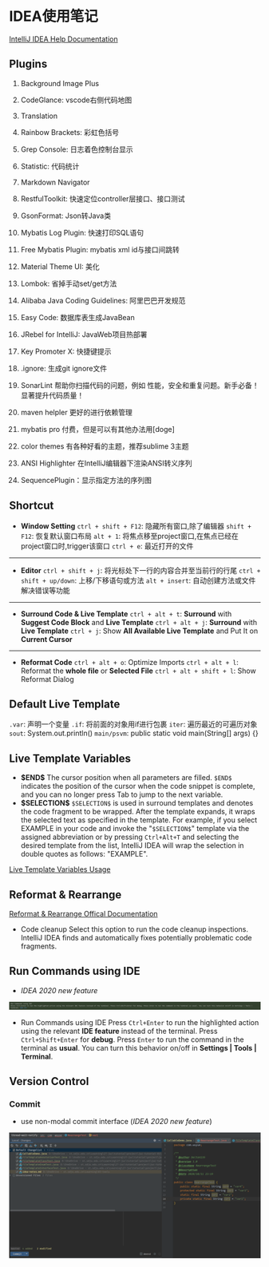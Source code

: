 # IDEA使用笔记

[IntelliJ IDEA Help Documentation](https://www.jetbrains.com/help/idea)

## Plugins

1. Background Image Plus
2. CodeGlance: vscode右侧代码地图
3. Translation
4. Rainbow Brackets: 彩虹色括号
5. Grep Console: 日志着色控制台显示
6. Statistic: 代码统计
7. Markdown Navigator
8. RestfulToolkit: 快速定位controller层接口、接口测试
9. GsonFormat: Json转Java类
10. Mybatis Log Plugin: 快速打印SQL语句
11. Free Mybatis Plugin: mybatis xml id与接口间跳转

12. Material Theme UI: 美化
13. Lombok: 省掉手动set/get方法
14. Alibaba Java Coding Guidelines: 阿里巴巴开发规范
15. Easy Code: 数据库表生成JavaBean
16. JRebel for IntelliJ: JavaWeb项目热部署
17. Key Promoter X: 快捷键提示
18. .ignore: 生成git ignore文件

19. SonarLint 帮助你扫描代码的问题，例如 性能，安全和重复问题。新手必备！显著提升代码质量！
20. maven helpler 更好的进行依赖管理
21. mybatis pro 付费，但是可以有其他办法用[doge]
22. color themes 有各种好看的主题，推荐sublime 3主题

23. ANSI Highlighter 在IntelliJ编辑器下渲染ANSI转义序列
24. SequencePlugin：显示指定方法的序列图

## Shortcut

- **Window Setting**
`ctrl + shift + F12`: 隐藏所有窗口,除了编辑器
`shift + F12`: 恢复默认窗口布局
`alt + 1`: 将焦点移至project窗口,在焦点已经在project窗口时,trigger该窗口
`ctrl + e`: 最近打开的文件

---

- **Editor**
`ctrl + shift + j`: 将光标处下一行的内容合并至当前行的行尾
`ctrl + shift + up/down`: 上移/下移语句或方法
`alt + insert`: 自动创建方法或文件解决错误等功能

---

- **Surround Code & Live Template**
`ctrl + alt + t`: **Surround** with **Suggest Code Block** and **Live Template**
`ctrl + alt + j`: **Surround** with **Live Template**
`ctrl + j`: Show **All Available Live Template** and Put It on **Current Cursor**

---

- **Reformat Code**
`ctrl + alt + o`: Optimize Imports
`ctrl + alt + l`: Reformat the **whole file** or **Selected File**
`ctrl + alt + shift + l`: Show Reformat Dialog

## Default Live Template

`.var`: 声明一个变量
`.if`: 将前面的对象用if进行包裹
`iter`: 遍历最近的可遍历对象
`sout`: System.out.println()
`main/psvm`: public static void main(String[] args) {}

## Live Template Variables

- **\$END\$**
The cursor position when all parameters are filled.
`$END$` indicates the position of the cursor when the code snippet is complete, and you can no longer press Tab to jump to the next variable.
- **\$SELECTION\$**
`$SELECTION$` is used in surround templates and denotes the code fragment to be wrapped. After the template expands, it wraps the selected text as specified in the template. For example, if you select EXAMPLE in your code and invoke the "`$SELECTION$`" template via the assigned abbreviation or by pressing `Ctrl+Alt+T` and selecting the desired template from the list, IntelliJ IDEA will wrap the selection in double quotes as follows: "EXAMPLE".

[Live Template Variables Usage](https://www.jetbrains.com/help/idea/2020.2/edit-template-variables-dialog.html)

## Reformat & Rearrange

[Reformat & Rearrange Offical Documentation](https://www.jetbrains.com/help/idea/reformat-and-rearrange-code.html)

- Code cleanup
Select this option to run the code cleanup inspections. IntelliJ IDEA finds and automatically fixes potentially problematic code fragments.

## Run Commands using IDE

- *IDEA 2020 new feature*

![image-20201011234517996](idea-notes.assets/image-20201011234517996.png)

- Run Commands using IDE Press `Ctrl+Enter` to run the highlighted action using the relevant **IDE feature** instead of the terminal. Press `Ctrl+Shift+Enter` for **debug**. Press `Enter` to run the command in the terminal as **usual**. You can turn this behavior on/off in **Settings | Tools | Terminal**.

## Version Control

### Commit

- use non-modal commit interface (*IDEA 2020 new feature*)

![image-20201012011948540](idea-notes.assets/image-20201012011948540.png)

